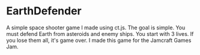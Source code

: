 # EarthDefender
A simple space shooter game I made using ct.js.  The goal is simple.  You must defend Earth from asteroids and enemy ships.  You start with 3 lives.  If you lose them all, it's game over.  I made this game for the Jamcraft Games Jam.
